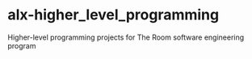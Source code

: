# alx-higher_level_programming
Higher-level programming projects for The Room software engineering program
